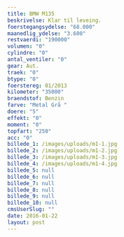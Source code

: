 ```yaml
---
title: BMW M135
beskrivelse: Klar til leveing.
foerstegangsydelse: "68.000"
maanedlig_ydelse: "3.600"
restvaerdi: "190000"
volumen: "0"
cylindre: "0"
antal_ventiler: "0"
gear: Aut.
traek: "0"
btype: "0"
foerstereg: 01/2013
kilometer: "35000"
braendstof: Benzin
farve: "Metal Grå "
doere: "5"
effekt: "0"
moment: "0"
topfart: "250"
acc: "0"
billede_1: /images/uploads/m1-1.jpg
billede_2: /images/uploads/m1-2.jpg
billede_3: /images/uploads/m1-3.jpg
billede_4: /images/uploads/m1-4.jpg
billede_5: null
billede_6: null
billede_7: null
billede_8: null
billede_9: null
billede_10: null
cmsUserSlug: ""
date: 2016-01-22 
layout: post
---
```


